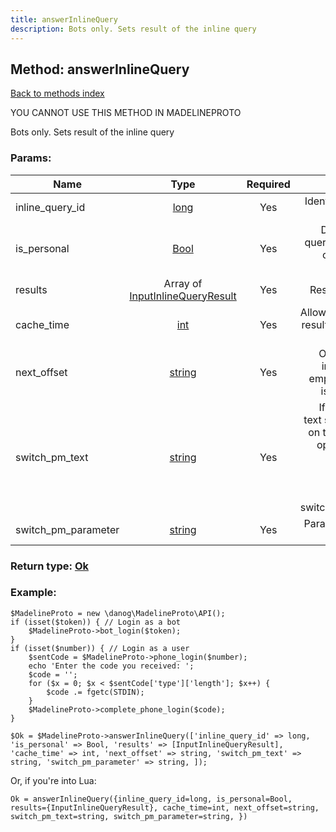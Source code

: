 ```yaml
---
title: answerInlineQuery
description: Bots only. Sets result of the inline query
---
```

## Method: answerInlineQuery  
[Back to methods index](index.md)


YOU CANNOT USE THIS METHOD IN MADELINEPROTO


Bots only. Sets result of the inline query

### Params:

| Name     |    Type       | Required | Description |
|----------|:-------------:|:--------:|------------:|
|inline\_query\_id|[long](../types/long.md) | Yes|Identifier of the inline query|
|is\_personal|[Bool](../types/Bool.md) | Yes|Does result of the query can be cached only for specified user|
|results|Array of [InputInlineQueryResult](../types/InputInlineQueryResult.md) | Yes|Results of the query|
|cache\_time|[int](../types/int.md) | Yes|Allowed time to cache results of the query in seconds|
|next\_offset|[string](../types/string.md) | Yes|Offset for the next inline query, pass empty string if there is no more results|
|switch\_pm\_text|[string](../types/string.md) | Yes|If non-empty, this text should be shown on the button, which opens private chat with the bot and sends bot start message with parameter switch_pm_parameter|
|switch\_pm\_parameter|[string](../types/string.md) | Yes|Parameter for the bot start message|


### Return type: [Ok](../types/Ok.md)

### Example:


```
$MadelineProto = new \danog\MadelineProto\API();
if (isset($token)) { // Login as a bot
    $MadelineProto->bot_login($token);
}
if (isset($number)) { // Login as a user
    $sentCode = $MadelineProto->phone_login($number);
    echo 'Enter the code you received: ';
    $code = '';
    for ($x = 0; $x < $sentCode['type']['length']; $x++) {
        $code .= fgetc(STDIN);
    }
    $MadelineProto->complete_phone_login($code);
}

$Ok = $MadelineProto->answerInlineQuery(['inline_query_id' => long, 'is_personal' => Bool, 'results' => [InputInlineQueryResult], 'cache_time' => int, 'next_offset' => string, 'switch_pm_text' => string, 'switch_pm_parameter' => string, ]);
```

Or, if you're into Lua:

```
Ok = answerInlineQuery({inline_query_id=long, is_personal=Bool, results={InputInlineQueryResult}, cache_time=int, next_offset=string, switch_pm_text=string, switch_pm_parameter=string, })
```

